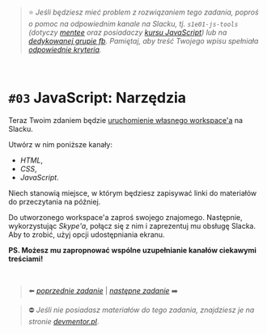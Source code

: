 > :star: _Jeśli będziesz mieć problem z rozwiązaniem tego zadania, poproś o pomoc na odpowiednim kanale na Slacku, tj. `s1e01-js-tools` (dotyczy [mentee](https://devmentor.pl/mentoring-javascript/) oraz posiadaczy [kursu JavaScript](https://devmentor.pl/p/javascript-for-beginners/)) lub na [dedykowanej grupie fb](https://www.facebook.com/groups/155234921740033). Pamiętaj, aby treść Twojego wpisu spełniała [odpowiednie kryteria](https://devmentor.pl/jak-prosic-o-pomoc/)._

&nbsp;

# `#03` JavaScript: Narzędzia

Teraz Twoim zdaniem będzie [uruchomienie własnego workspace'a](https://slack.com/create) na Slacku.

Utwórz w nim poniższe kanały:

- _HTML_,
- _CSS_,
- _JavaScript_.

Niech stanowią miejsce, w którym będziesz zapisywać linki do materiałów do przeczytania na później.

Do utworzonego workspace'a zaproś swojego znajomego. Następnie, wykorzystując _Skype'a_, połącz się z nim i zaprezentuj mu obsługę Slacka. Aby to zrobić, użyj opcji udostępniania ekranu.

**PS. Możesz mu zapropnować wspólne uzupełnianie kanałów ciekawymi treściami!**

&nbsp;

> :arrow_left: [_poprzednie zadanie_](./../02) | [_następne zadanie_](./../04) :arrow_right:

> :no_entry: _Jeśli nie posiadasz materiałów do tego zadania, znajdziesz je na stronie [devmentor.pl](https://devmentor.pl/p/js-tools/)_.
